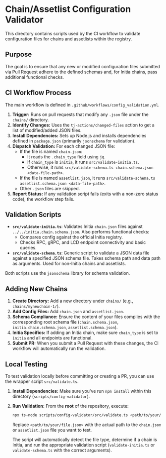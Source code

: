 # Chain/Assetlist Configuration Validator

This directory contains scripts used by the CI workflow to validate configuration files for chains and assetlists within the registry.

## Purpose

The goal is to ensure that any new or modified configuration files submitted via Pull Request adhere to the defined schemas and, for Initia chains, pass additional functional checks.

## CI Workflow Process

The main workflow is defined in `.github/workflows/config_validation.yml`.

1.  **Trigger:** Runs on pull requests that modify any `.json` file under the `chains/` directory.
2.  **Identify Changes:** Uses the `tj-actions/changed-files` action to get a list of modified/added JSON files.
3.  **Install Dependencies:** Sets up Node.js and installs dependencies defined in `package.json` (primarily `jsonschema` for validation).
4.  **Dispatch Validation:** For each changed JSON file:
    *   If the file is named `chain.json`:
        *   It reads the `.chain_type` field using `jq`.
        *   If `chain_type` is `initia`, it runs `src/validate-initia.ts`.
        *   Otherwise, it runs `src/validate-schema.ts chain.schema.json <data-file-path>`.
    *   If the file is named `assetlist.json`, it runs `src/validate-schema.ts assetlist.schema.json <data-file-path>`.
    *   Other `.json` files are skipped.
5.  **Report Status:** If any validation script fails (exits with a non-zero status code), the workflow step fails.

## Validation Scripts

*   **`src/validate-initia.ts`**: Validates Initia `chain.json` files against `../../initia.chain.schema.json`. Also performs functional checks:
    *   Compares config against the official Initia registry.
    *   Checks RPC, gRPC, and LCD endpoint connectivity and basic queries.
*   **`src/validate-schema.ts`**: Generic script to validate a JSON data file against a specified JSON schema file. Takes schema path and data path as arguments. Used for non-Initia chains and assetlists.

Both scripts use the `jsonschema` library for schema validation.

## Adding New Chains

1.  **Create Directory:** Add a new directory under `chains/` (e.g., `chains/mynewchain-1/`).
2.  **Add Config Files:** Add `chain.json` and `assetlist.json`.
3.  **Schema Compliance:** Ensure the content of your files complies with the corresponding root schema file (`chain.schema.json`, `initia.chain.schema.json`, `assetlist.schema.json`).
4.  **Initia Specifics:** If adding an Initia chain, make sure `chain_type` is set to `initia` and all endpoints are functional.
5.  **Submit PR:** When you submit a Pull Request with these changes, the CI workflow will automatically run the validation.

## Local Testing

To test validation locally before committing or creating a PR, you can use the wrapper script `src/validate.ts`.

1.  **Install Dependencies:** Make sure you've run `npm install` within this directory (`scripts/config-validator`).
2.  **Run Validation:** From the **root** of the repository, execute:
    ```bash
    npx ts-node scripts/config-validator/src/validate.ts <path/to/your/file.json>
    ```
    Replace `<path/to/your/file.json>` with the actual path to the `chain.json` or `assetlist.json` file you want to test.

    The script will automatically detect the file type, determine if a chain is Initia, and run the appropriate validation script (`validate-initia.ts` or `validate-schema.ts` with the correct arguments). 